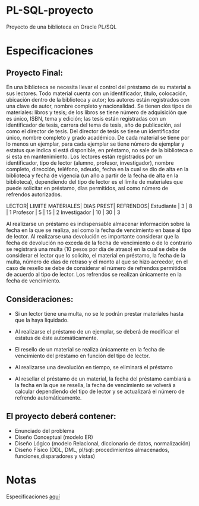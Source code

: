 # PL-SQL-proyecto
Proyecto de una biblioteca en Oracle PL/SQL

# Especificaciones
## Proyecto Final:

En una biblioteca se necesita llevar el control del préstamo de su material a sus lectores.
Todo material cuenta con un identificador, titulo, colocación, ubicación dentro de la biblioteca y autor; los autores están registrados con una clave de autor, nombre completo y nacionalidad. Se tienen dos tipos de materiales: libros y tesis; de los libros se tiene número de adquisición que es único, ISBN, tema y edición; las tesis están registradas con un identificador de tesis, carrera del tema de tesis, año de publicación, así como el director de tesis. Del director de tesis se tiene un identificador único, nombre completo y grado académico. De cada material se tiene por lo menos un ejemplar, para cada ejemplar se tiene número de ejemplar y estatus que indica si está disponible, en préstamo, no sale de la biblioteca o si esta en mantenimiento.
Los lectores están registrados por un identificador, tipo de lector (alumno, profesor, investigador), nombre completo, dirección, teléfono, adeudo, fecha en la cual se dio de alta en la biblioteca y fecha de vigencia (un año a partir de la fecha de alta en la biblioteca), dependiendo del tipo de lector es el límite de materiales que puede solicitar en préstamo, días permitidos, así como número de refrendos autorizados.

LECTOR| LIMITE MATERIALES| DIAS PREST| REFRENDOS|
Estudiante | 3 | 8 | 1 
Profesor | 5 | 15 | 2 
Investigador | 10 | 30 | 3 

Al realizarse un préstamo es indispensable almacenar información sobre la fecha en la que se realiza, así como la fecha de vencimiento en base al tipo de lector. Al realizarse una devolución es importante considerar que la fecha de devolución no exceda de la fecha de vencimiento o de lo contrario se registrará una multa (10 pesos por día de atraso) en la cual se debe de considerar el lector que lo solicito, el material en préstamo, la fecha de la multa, número de días de retraso y el monto al que se hizo acreedor, en el caso de resello se debe de considerar el número de refrendos permitidos de acuerdo al tipo de lector. Los refrendos se realizan únicamente en la fecha de vencimiento.

## Consideraciones:
- Si un lector tiene una multa, no se le podrán prestar materiales hasta que la haya liquidado.

- Al realizarse el préstamo de un ejemplar, se deberá de modificar el estatus de éste automáticamente.

- El resello de un material se realiza únicamente en la fecha de vencimiento del préstamo en función del tipo de lector.

- Al realizarse una devolución en tiempo, se eliminará el préstamo

- Al resellar el préstamo de un material, la fecha del préstamo cambiará a la fecha en la que se resella, la fecha de vencimiento se volverá a calcular dependiendo del tipo de lector y se actualizará el número de refrendo
automáticamente.

## El proyecto deberá contener:
- Enunciado del problema
- Diseño Conceptual (modelo ER)
- Diseño Lógico (modelo Relacional, diccionario de datos, normalización)
- Diseño Físico (DDL, DML, pl/sql: procedimientos almacenados, funciones,disparadores y vistas)


# Notas

Especificaciones [aquí](https://drive.google.com/open?id=1bRfVkDmlLKG1r-Jt8g6RCQMaF705RViU)
